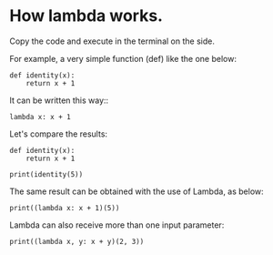 # How lambda works.

Copy the code and execute in the terminal on the side.

For example, a very simple function (def) like the one below:

    def identity(x):
        return x + 1


It can be written this way::

    lambda x: x + 1

Let's compare the results:

    def identity(x):
        return x + 1

    print(identity(5))

The same result can be obtained with the use of Lambda, as below:

    print((lambda x: x + 1)(5))

Lambda can also receive more than one input parameter:

    print((lambda x, y: x + y)(2, 3))
